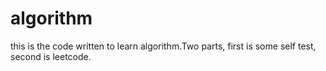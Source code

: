 # algorithm
this is the code written to learn algorithm.Two parts, first is some self test, second is leetcode. 
